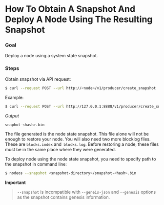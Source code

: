 # How To Obtain A Snapshot And Deploy A Node Using The Resulting Snapshot

### Goal
Deploy a node using a system state snapshot.

### Steps

Obtain snapshot via API request:
```sh
$ curl --request POST --url http://<node>/v1/producer/create_snapshot
```
Example:
```sh
$ curl --request POST --url http://127.0.0.1:8888/v1/producer/create_snapshot
```
*Output*
```sh
snaphot-<hash>.bin
```

The file generated is the node state snapshot. This file alone will not be enough to restore your node. You will also need two more blocklog files. These are `blocks.index` and` blocks.log`. Before restoring a node, these files must be in the same place where they were generated.  

To deploy node using the node state snapshot, you need to specify path to the snapshot in command line:
```sh
$ nodeos --snapshot <snapshot-directory>/snapshot-<hash>.bin
```
**Important**  
> `--snapshot` is incompatible with `--geneis-json` and `--genesis` options as the snapshot contains genesis information.

